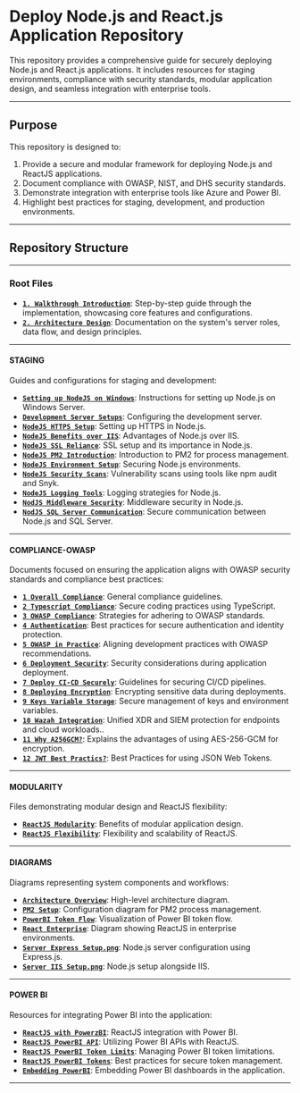 # **Deploy Node.js and React.js Application Repository**

This repository provides a comprehensive guide for securely deploying Node.js and React.js applications. It includes resources for staging environments, compliance with security standards, modular application design, and seamless integration with enterprise tools.

---

## **Purpose**

This repository is designed to:
1. Provide a secure and modular framework for deploying Node.js and ReactJS applications.
2. Document compliance with OWASP, NIST, and DHS security standards.
3. Demonstrate integration with enterprise tools like Azure and Power BI.
4. Highlight best practices for staging, development, and production environments.

---

## **Repository Structure**

---

### **Root Files**
- [**`1. Walkthrough Introduction`**](WALKTHOUGH.MD): Step-by-step guide through the implementation, showcasing core features and configurations.
- [**`2. Architecture Design`**](architecture-design.md): Documentation on the system's server roles, data flow, and design principles.
  
---

#### **STAGING**
Guides and configurations for staging and development:
- [**`Setting up NodeJS on Windows`**](STAGING/0-NODEJS-WINDOWS-SETUP.MD): Instructions for setting up Node.js on Windows Server.
- [**`Development Server Setups`**](STAGING/1-DEVSERVER.MD): Configuring the development server.
- [**`NodeJS HTTPS Setup`**](STAGING/2-NODEJSHTTPS.MD): Setting up HTTPS in Node.js.
- [**`NodeJS Benefits over IIS`**](STAGING/3-NODEJS-BENEFITS-OVER-IIS.MD): Advantages of Node.js over IIS.
- [**`NodeJS SSL Reliance`**](STAGING/3-NODEJS-SSL-RELIANCE.MD): SSL setup and its importance in Node.js.
- [**`NodeJS PM2 Introduction`**](STAGING/4-NODEJS-PM2-TOOL.MD): Introduction to PM2 for process management.
- [**`NodeJS Environment Setup`**](STAGING/6-NODEJS-ENVIRONMENT-SEC.MD): Securing Node.js environments.
- [**`NodeJS Security Scans`**](STAGING/7-NODEJS-SCANS.MD): Vulnerability scans using tools like npm audit and Snyk.
- [**`NodeJS Logging Tools`**](STAGING/8-NODEJS-LOGGING.MD): Logging strategies for Node.js.
- [**`NodJS Middleware Security`**](STAGING/9-NODEJS-MIDDLEWARE-SEC.MD): Middleware security in Node.js.
- [**`NodJS SQL Server Communication`**](STAGING/10-NODEJSSQLSErVER.MD): Secure communication between Node.js and SQL Server.

--- 

#### **COMPLIANCE-OWASP**
Documents focused on ensuring the application aligns with OWASP security standards and compliance best practices:
- [**`1 Overall Compliance`**](COMPLIANCE-OWASP/1-COMPLIANCE.MD): General compliance guidelines.
- [**`2 Typescript Compliance`**](COMPLIANCE-OWASP/2-TYPESCRIPT-COMPLIANCE.MD): Secure coding practices using TypeScript.
- [**`3 OWASP Compliance`**](COMPLIANCE-OWASP/3-OWASP-COMPLIANCE.MD): Strategies for adhering to OWASP standards.
- [**`4 Authentication`**](COMPLIANCE-OWASP/4-AUTHENTICATION-SECURITY.MD): Best practices for secure authentication and identity protection.
- [**`5 OWASP in Practice`**](COMPLIANCE-OWASP/5-OWASP-ENSURING-PRACTICE.MD): Aligning development practices with OWASP recommendations.
- [**`6 Deployment Security`**](COMPLIANCE-OWASP/6-DEPLOYMENT-SECURITY.MD): Security considerations during application deployment.
- [**`7 Deploy CI-CD Securely`**](COMPLIANCE-OWASP/7-DEPLOY-CI-CD-SECURELY.MD): Guidelines for securing CI/CD pipelines.
- [**`8 Deploying Encryption`**](COMPLIANCE-OWASP/8-DEPLOYMENT-ENCRYPTION.MD): Encrypting sensitive data during deployments.
- [**`9 Keys Variable Storage`**](COMPLIANCE-OWASP/9-COMPLIANCE-KEYS-VARIABLES.MD): Secure management of keys and environment variables.
- [**`10 Wazah Integration`**](COMPLIANCE-OWASP/10-WAZUH-INTEGRATION.MD): Unified XDR and SIEM protection for endpoints and cloud workloads..
- [**`11 Why A256GCM?`**](NOTES/WHYA256GCM.MD): Explains the advantages of using AES-256-GCM for encryption.
- [**`12 JWT Best Practics?`**](COMPLIANCE-OWASP/11-JWT-BEST-PRACTICES.MD): Best Practices for using JSON Web Tokens.

---

#### **MODULARITY**
Files demonstrating modular design and ReactJS flexibility:
- [**`ReactJS Modularity`**](MODULARITY/1-MODULARITY.MD): Benefits of modular application design.
- [**`ReactJS Flexibility`**](MODULARITY/2-REACTJS-FLEXIBILITY.MD): Flexibility and scalability of ReactJS.

---

#### **DIAGRAMS**
Diagrams representing system components and workflows:
- [**`Architecture Overview`**](DIAGRAMS/overview-architecture.png): High-level architecture diagram.
- [**`PM2 Setup`**](DIAGRAMS/PM2-Setup.png): Configuration diagram for PM2 process management.
- [**`PowerBI Token Flow`**](DIAGRAMS/PowerBI-Token-Flow.png): Visualization of Power BI token flow.
- [**`React Enterprise`**](DIAGRAMS/react-enterprise.png): Diagram showing ReactJS in enterprise environments.
- [**`Server Express Setup.png`**](DIAGRAMS/server-express-setup.png): Node.js server configuration using Express.js.
- [**`Server IIS Setup.png`**](DIAGRAMS/server-iis-setup.png): Node.js setup alongside IIS.

---

#### **POWER BI**
Resources for integrating Power BI into the application:
- [**`ReactJS with PowerzBI`**](POWRBI/4-REACTJS-POWERBI.MD): ReactJS integration with Power BI.
- [**`ReactJS PowerBI API`**](POWRBI/5-REACTJS-PBI-API.MD): Utilizing Power BI APIs with ReactJS.
- [**`ReactJS PowerBI Token Limits`**](POWRBI/6-POWERBI-TOKEN-LIMITS.MD): Managing Power BI token limitations.
- [**`ReactJS PowerBI Tokens`**](POWRBI/7-POWERBI-SECURE-TOKENS.MD): Best practices for secure token management.
- [**`Embedding PowerBI`**](POWRBI/8-POWERBI-EMBEDDING.MD): Embedding Power BI dashboards in the application.

---
